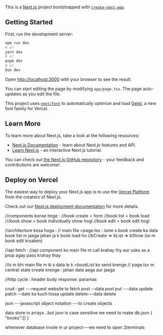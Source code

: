 This is a [Next.js](https://nextjs.org) project bootstrapped with [`create-next-app`](https://nextjs.org/docs/app/api-reference/cli/create-next-app).

## Getting Started

First, run the development server:

```bash
npm run dev
# or
yarn dev
# or
pnpm dev
# or
bun dev
```

Open [http://localhost:3000](http://localhost:3000) with your browser to see the result.

You can start editing the page by modifying `app/page.tsx`. The page auto-updates as you edit the file.

This project uses [`next/font`](https://nextjs.org/docs/app/building-your-application/optimizing/fonts) to automatically optimize and load [Geist](https://vercel.com/font), a new font family for Vercel.

## Learn More

To learn more about Next.js, take a look at the following resources:

- [Next.js Documentation](https://nextjs.org/docs) - learn about Next.js features and API.
- [Learn Next.js](https://nextjs.org/learn) - an interactive Next.js tutorial.

You can check out [the Next.js GitHub repository](https://github.com/vercel/next.js) - your feedback and contributions are welcome!

## Deploy on Vercel

The easiest way to deploy your Next.js app is to use the [Vercel Platform](https://vercel.com/new?utm_medium=default-template&filter=next.js&utm_source=create-next-app&utm_campaign=create-next-app-readme) from the creators of Next.js.

Check out our [Next.js deployment documentation](https://nextjs.org/docs/app/building-your-application/deploying) for more details.


//components konse hnge :
//book create = form
//book list = book load
///book show = book individually show hogi
//book edit = book edit hogi

//architecture kesa hoga : 
// main file =page.tsx : isme s book create ka data book list m jaega jahan ja k book load ho
//bCreate => bList => bShow (isi m book edit krsaken)

//api fetch :
//api component ko main file m call krahay thy aur usko as a prop agay pass krahay thay

//is m bhi main file m  ik <BookCreate /> s data le k <bookList ko send krenge
// page.tsx m centrat state create krenge  : jahan data aega aur jaega  

//http cycle :
header
body
response :paramas

crud :
get ---request website to fetch
post --data post
put ---data update
patch --date ka kuch hissa update
delete---data delete

json ---javascript object notation ---to create objects 

data store in arrays ..but json is case sensitive we need to make db.json 
{
"books":[]
}



whenever database invole in ur project---we need to open 2terminals